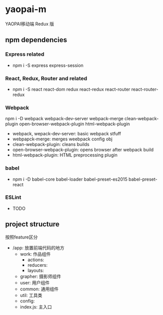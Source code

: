 # yaopai-m

YAOPAI移动端 Redux 版

## npm dependencies

### Express related

* npm i -S express express-session

### React, Redux, Router and related

* npm i -S react react-dom redux react-redux react-router react-router-redux

### Webpack

npm i -D webpack webpack-dev-server webpack-merge clean-webpack-plugin open-browser-webpack-plugin html-webpack-plugin

* webpack, wepack-dev-server: basic webpack stfuff
* webpapck-merge: merges weebpack config obj
* clean-webpack-plugin: cleans builds
* open-browser-webpack-plugin: opens browser after webpack build
* html-webpack-plugin: HTML preprocessing plugin

### babel

* npm i -D babel-core babel-loader babel-preset-es2015 babel-preset-react

### ESLint

* TODO

## project structure

按照feature区分

* /app: 放置前端代码的地方
  * work: 作品组件
    * actions:
    * reducers:
    * layouts:
  * grapher: 摄影师组件
  * user: 用户组件
  * common: 通用组件
  * util: 工具类
  * config:
  * index.js: 主入口